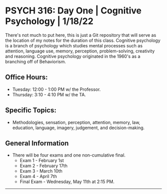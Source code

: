# **PSYCH 316: Day One | Cognitive Psychology | 1/18/22**
There's not much to put here, this is just a Git repository that will serve as the location of my notes for the duration of this class. Cognitive psychology is a branch of psychology which studies mental processes such as attention, language use, memory, perception, problem-solving, creativity and reasoning. Cognitive psychology originated in the 1960's as a branching off of Behaviorism.

## **Office Hours:**
* Tuesday: 12:00 - 1:00 PM w/ the Professor.
* Thursday: 3:10 - 4:10 PM w/ the TA.


## **Specific Topics:**
* Methodologies, sensation, perception, attention, memory, law, education, language, imagery, judgement, and decision-making.

## **General Information**
* There will be four exams and one non-cumulative final.
    * Exam 1 - February 1st
    * Exam 2 - February 17th
    * Exam 3 - March 10th
    * Exam 4 - April 7th
    * Final Exam - Wednesday, May 11th at 2:15 PM.
---
